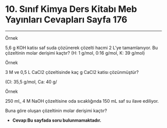 # 10. Sınıf Kimya Ders Kitabı Meb Yayınları Cevapları Sayfa 176

---

Örnek

 5,6 g KOH katisı saf suda çözünerek çözelti hacmi 2 L’ye tamamlanıyor. Bu çözeltinin molar derişimi kaçtır? (H: 1 g/mol, 0:16 g/mol, K: 39 g/mol)

Örnek

 3 M ve 0,5 L CaCI2 çözeltisinde kaç g CaCI2 katisı çözünmüştür?

 (Cl: 35,5 g/mol, Ca: 40 g/

Örnek

 250 ml_ 4 M NaOH çözeltisine oda sıcaklığında 150 mL saf su ilave ediliyor.

 Buna göre oluşan çözeltinin molar derişimi kaçtır?

-   **Cevap**:**Bu sayfada soru bulunmamaktadır.**